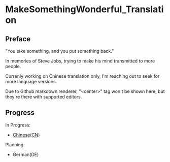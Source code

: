 # MakeSomethingWonderful_Translation
## Preface
"You take something, and you put something back."

In memories of Steve Jobs, trying to make his mind transmitted to more people.

Currenly working on Chinese translation only, I'm reaching out to seek for more language versions.

Due to Github markdown renderer, "\<center>" tag won't be shown here, but they're there with supported editors.

## Progress
In Progress:
- [Chinese(CN)](MakeSomethingWonderful_CN.md)

Planning:
- German(DE)
